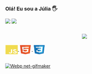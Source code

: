 ### Olá! Eu sou a Júlia 🖐️


  <div>
    <a href="https://www.linkedin.com/in/julia-schwedick-63986a222/" target="_blank"><img src="https://img.shields.io/badge/-LinkedIn-%230077B5?style=for-the-badge&logo=linkedin&logoColor=white" target="_blank"></a> 
    <a href="juhschwedick@gmail.com" target="blank"><img src="https://img.shields.io/badge/Gmail-D14836?style=for-the-badge&logo=gmail&logoColor=white" target"_blank"></a>
  </div>
  
  
##


<div align="center">
  <a href="https://github.com/juliaschwedick">
  <img height="180em" src="https://github-readme-stats.vercel.app/api?username=juliaschwedick&show_icons=true&theme=tokyonight&include_all_commits=true&count_private=true"/>  
</div>
  

  
  <div style="display: inline_block"><br>
  <img align="center" alt="Julia-Js" height="30" width="40" src="https://raw.githubusercontent.com/devicons/devicon/master/icons/javascript/javascript-plain.svg">
  <img align="center" alt="Julia-HTML" height="30" width="40" src="https://raw.githubusercontent.com/devicons/devicon/master/icons/html5/html5-original.svg">
  <img align="center" alt="Julia-CSS" height="30" width="40" src="https://raw.githubusercontent.com/devicons/devicon/master/icons/css3/css3-original.svg">
  
  
  ##
  
      
![Webp net-gifmaker](https://user-images.githubusercontent.com/97860135/149836407-42b1e18c-d858-44a6-aa26-92bdf926c31c.gif)
  
  
  
  
  
  
  
  
    
  
